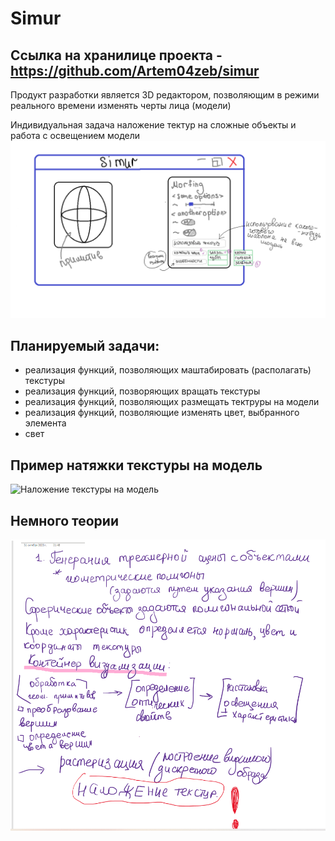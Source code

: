 # Simur 
Ссылка на хранилице проекта - https://github.com/Artem04zeb/simur
-------------------------------------------------------------------
Продукт разработки является 3D редактором, позволяющим в режими реального времени изменять черты лица (модели)

Индивидуальная задача наложение тектур на сложные объекты и работа с освещением модели
![Предварительный вариант рабочего окна](https://github.com/KaterinaVat/misis2023f-22-03-vatagina-e-e/blob/main/Без%20имени.png)

Планируемый задачи: 
----
- реализация функций, позволяющих маштабировать (располагать) текстуры 
- реализация функций, позворяющих вращать текстуры
- реализация функций, позволяющих размещать тектруры на модели
- реализация функций, позволяющие изменять цвет, выбранного элемента
- свет

Пример натяжки текстуры на модель 
---
 ![Наложение текстуры на модель](https://github.com/KaterinaVat/misis2023f-22-03-vatagina-e-e/blob/main/image-asset.pdf.png)
 
 Немного теории
 --
 ![Чуток теории](https://github.com/KaterinaVat/misis2023f-22-03-vatagina-e-e/blob/main/mage_tex.png)
 

